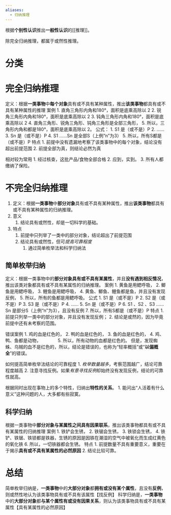 ```yaml
---
aliases:
  - 归纳推理
---
```

根据**个别性认识**推出**一般性认识**的[[推理]]。

除完全归纳推理，都属于或然性推理。
# 分类
# 完全归纳推理
定义：根据**一类事物**中**每个对象**具有或不具有某种属性，推出**该类事物**都具有或不具有某种属性的推理
案例
	1. 直角三角形内角和180°，面积是底乘高除以 2
	2. 锐角三角形内角和180°，面积是底乘高除以 2
	3. 钝角三角形内角和180°，面积是底乘高除以 2
	4. 直角三角形、锐角三角形、钝角三角形是全部三角形，
	5. 所以，三角形内角和都是180°，面积是底乘高除以 2。
公式：
	1. S1 是（或不是）P
	2. ……
	3. Sn 是（或不是）P
	4. S1 ……Sn 是全部S（上例“n”为3）
	5. 所以，所有S都是（或不是）P
特点
	1. 前提中没有遗漏地考察了该类事物中的每个对象，结论没有超出前提范围
	2. 前提全部为真，则结论必然为真

相对较为常用
	1. 经过核查，这批产品/食物全部合格
	2. 应到，实到。
	3. 所有人都缴纳了保险。
# 不完全归纳推理
1. 定义：根据**一类事物**中**部分对象**具有或不具有某种属性，推出**该类事物**都具有或不具有某种属性的归纳推理。
2. 意义
	1. 结论具有或然性，却是一切科学的基础。
3. 特点
	1. 前提中只列举了一类中的部分对象，结论超出了前提范围
	2. 结论具有或然性，但可*提高可靠程度* 
		1. 通过简单枚举法和科学归纳法
## 简单枚举归纳
定义：根据一类事物中的**部分对象具有或不具有某属性**，并且**没有遇到相反情况**，推出该类对象都具有或不具有某属性的归纳推理。
案例
	1. 黄鱼是用鳃呼吸，
	2. 鲫鱼是用鳃呼吸，
	3. 鲤鱼是用鳃呼吸，
	4. 黄鱼、鲫鱼、鲤鱼都是鱼，并且没有发现反例，
	5. 所以，所有的鱼都是用鳃呼吸。
公式
	1. S1 是（或不是）P
	2. S2 是（或不是）P
	3. S3 是（或不是）P
	4. ……
	5. Sn 是（或不是）P
	6. S1 、S2 、S3 ……Sn 是部分S（上例“n”为3），且没有反例
	7. 所以，所有S都是（或不是）P
特点
	1. 前提只列举一类中的部分对象，并且没有发现反例；
	2. 结论是或然的，因为毕竟前提中还有未考察的范围。

错误案例
	1. 鸡的血是红色的，
	2. 鸭的血是红色的，
	3. 鱼的血是红色的，
	4. 鸡、鸭、鱼都是动物，　　　　
	5. 所以，所有动物的血都是红色的。
但是，发现蜘蛛、乌贼的血不是红色的，所以，结论是错误的，也称为“轻率概括”或“**以偏概全**”的错误。

如何提高简单枚举法结论的可靠程度
	1. *枚举数量越多*，考察范围越广，结论可靠程度越高
	2. 注意寻找反例。如果*有意寻找反例*却始终没有发现反例，结论的可靠性就高。

根据同时出现在事物上的多个特性，归纳出**特性的关系**。
	1. 能问出“人活着有什么意义”这种问题的人，大多都有些寂寞。
## 科学归纳
根据一类事物中**部分对象与某属性之间具有因果联系**，推出该类事物都具有或不具有某属性的归纳推理
案例
	1. 铁铲会生锈，
	2. 铁锯会生锈，
	3. 铁锁会生锈，
	4. 铁铲、铁锯、铁锁都是铁器，生锈的原因是因铁在潮湿的空气中被氧化而生成红黄色的氧化铁
	6. 所以，一切铁器都会生锈。
特点
	1. 前提数量不具有重要意义，重要在于揭示**具有或不具有某属性的必然原因** 
	2. 结论比较可靠。
# 总结
简单枚举归纳是，**一类事物**中的**大部分对象**都**拥有或没有某个属性**，且没有**反例**，则或然性地认为该类事物具有或不具有该属性【找反例】
科学归纳是，**一类事物**中的**大部分对象**都**与某个属性有或没有因果关系**，则认为该类事物具有或不具有某属性【具有某属性的必然原因】